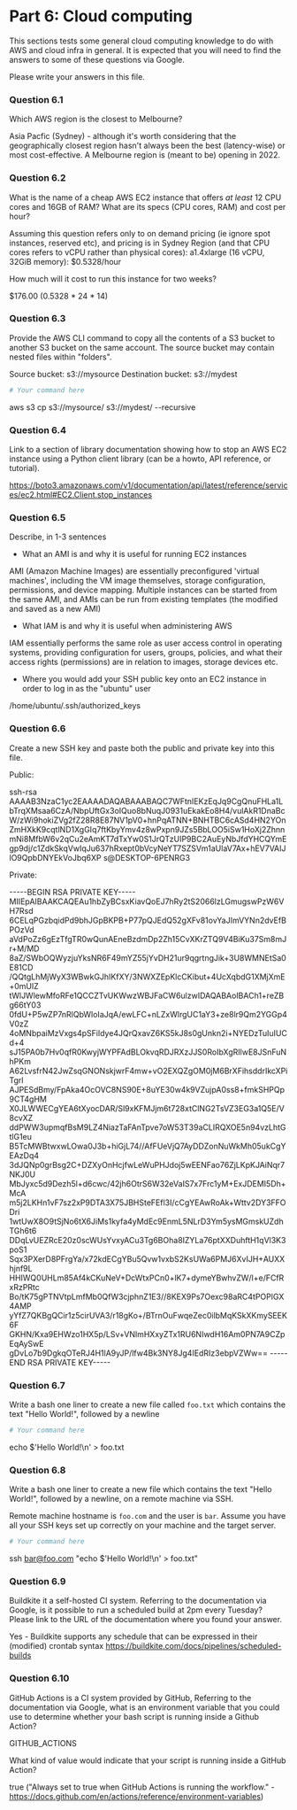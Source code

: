 # Part 6: Cloud computing

This sections tests some general cloud computing knowledge to do with AWS and cloud infra in general.
It is expected that you will need to find the answers to some of these questions via Google.

Please write your answers in this file.

### Question 6.1

Which AWS region is the closest to Melbourne?

Asia Pacfic (Sydney) - although it's worth considering that the geographically closest region 
hasn't always been the best (latency-wise) or most cost-effective.  A Melbourne region is 
(meant to be) opening in 2022.

### Question 6.2

What is the name of a cheap AWS EC2 instance that offers _at least_ 12 CPU cores and 16GB of RAM?
What are its specs (CPU cores, RAM) and cost per hour?

Assuming this question refers only to on demand pricing (ie ignore spot instances, reserved etc), and pricing is in Sydney Region (and that CPU cores refers to vCPU rather than physical cores):
a1.4xlarge (16 vCPU, 32GiB memory): $0.5328/hour

How much will it cost to run this instance for two weeks?

$176.00 (0.5328 * 24 * 14)

### Question 6.3

Provide the AWS CLI command to copy all the contents of a S3 bucket to another S3 bucket on the same account.
The source bucket may contain nested files within "folders".

Source bucket: s3://mysource
Destination bucket: s3://mydest

```bash
# Your command here
```
aws s3 cp s3://mysource/ s3://mydest/ --recursive

### Question 6.4

Link to a section of library documentation showing how to stop an AWS EC2 instance using a Python client library (can be a howto, API reference, or tutorial).

https://boto3.amazonaws.com/v1/documentation/api/latest/reference/services/ec2.html#EC2.Client.stop_instances

### Question 6.5

Describe, in 1-3 sentences

- What an AMI is and why it is useful for running EC2 instances

AMI (Amazon Machine Images) are essentially preconfigured 'virtual machines', including the
VM image themselves, storage configuration, permissions, and device mapping.  Multiple
instances can be started from the same AMI, and AMIs can be run from existing templates
(the modified and saved as a new AMI)


- What IAM is and why it is useful when administering AWS

IAM essentially performs the same role as user access control in operating systems, providing
configuration for users, groups, policies, and what their access rights (permissions) are in
relation to images, storage devices etc.

- Where you would add your SSH public key onto an EC2 instance in order to log in as the "ubuntu" user

/home/ubuntu/.ssh/authorized_keys

### Question 6.6

Create a new SSH key and paste both the public and private key into this file.

Public:

ssh-rsa AAAAB3NzaC1yc2EAAAADAQABAAABAQC7WFtnIEKzEqJq9CgQnuFHLa1LbTrqXMsaa6CzA/NbpUftGx3oIQuo8bNuqJ0931uEkakEo8H4/vulAkR1DnaBcW/zWi9hokiZVg2fZ28R8E87NV1pV0+hnPqATNN+BNHTBC6cASd4HN2YOnZmHXkK9cqtlND1XgGIq7ftKbyYmv4z8wPxpn9JZs5BbLOO5iSw1HoXj2ZhnnmNi8MfbW6v2qCu2eAmKT7dTxYw0S1JrQTzUIP9BC2AuEyNbJfdYHCQYmEgp9dj/c1ZdkSkqVwIqJu637hRxept0bVcyNeYT7SZSVm1aUlaV7Ax+hEV7VAIJlO9QpbDNYEkVoJbq6XP s@DESKTOP-6PENRG3

Private:

-----BEGIN RSA PRIVATE KEY-----
MIIEpAIBAAKCAQEAu1hbZyBCsxKiavQoEJ7hRy2tS2066lzLGmugswPzW6VH7Rsd
6CELqPGzbqidPd9bhJGpBKPB+P77pQJEdQ52gXFv81ovYaJImVYNn2dvEfBPOzVd
aVdPoZz6gEzTfgTR0wQunAEneBzdmDp2Zh15CvXKrZTQ9V4BiKu37Sm8mJr+M/MD
8aZ/SWbOQWyzjuYksNR6F49mYZ55jYvDH21ur9qgrtngJik+3U8WMNEtSa0E81CD
/QQtgLhMjWyX3WBwkGJhIKfXY/3NWXZEpKlcCKibut+4UcXqbdG1XMjXmE+0mUlZ
tWlJWlewMfoRFe1QCCZTvUKWwzWBJFaCW6ulzwIDAQABAoIBACh1+reZBg66tY03
0fdU+P5wZP7nRlQbWloIaJqA/ewLFC+nLZxWlrgUC1aY3+ze8lr9Qm2YGGp4V0zZ
4oMNbpaiMzVxgs4pSFildye4JQrQxavZ6KS5kJ8s0gUnkn2i+NYEDzTuIuIUCd+4
sJ15PA0b7Hv0qfR0KwyjWYPFAdBLOkvqRDJRXzJJS0RoIbXgRIlwE8JSnFuNhPKm
A62LvsfrN42JwZsqGNONskjwrF4mw+vO2EXQZgOM0jM6BrXFihsddrIkcXPiTgrl
AJPESdBmy/FpAka4OcOVC8NS90E+8uYE30w4k9VZujpA0ss8+fmkSHPQp9CT4gHM
X0JLWWECgYEA6tXyocDAR/Sl9xKFMJjm6t728xtClNG2TsVZ3EG3a1Q5E/V8cvXZ
ddPWW3upmqfBsM9LZ4NiazTaFAnTpve7oW53T39aCLIRQXOE5n94vzLhtGtlG1eu
B5TcMWBtwxwLOwa0J3b+hiGjL74//AfFUeVjQ7AyDDZonNuWkMh05ukCgYEAzDq4
3dJQNp0grBsg2C+DZXyOnHcjfwLeWuPHJdoj5wEENFao76ZjLKpKJAiNqr7NKJ0U
MbJyxc5d9Dezh5l+d6cwc/42jh6OtrS6W32eVaIS7x7Frc1yM+ExJDEMI5Dh+McA
m5j2LKHn1vF7sz2xP9DTA3X75JBHSteFEfl3I/cCgYEAwRoAk+Wttv2DY3FFODri
1wtUwX8O9tSjNo6tX6JiMs1kyfa4yMdEc9EnmL5NLrD3Ym5ysMGmskUZdhTGh6t6
DDqLvUEZRcE20z0scWUsYvxyACu3Tg6BOha8IZYLa76ptXXDuhftH1qVl3K3poS1
Sqx3PXerD8PFrgYa/x72kdECgYBu5Qvw1vxbS2KsUWa6PMJ6XvIJH+AUXXhjnf9L
HHIWQ0UHLm85Af4kCKuNeV+DcWtxPCn0+lK7+dymeYBwhvZW/l+e/FCfRxRzPRtc
Bo/tK75gPTNVtpLmfMb0QfW3cjphnZ1E3//8KEX9Ps7Oexc98aRC4tPOPlGX4AMP
yYfZ7QKBgQCir1z5cirUVA3/r18gKo+/BTrnOuFwqeZec0ilbMqKSkXKmySEEK6F
GKHN/Kxa9EHWzo1HX5p/LSv+VNlmHXxyZTx1RU6NIwdH16Am0PN7A9CZpEqAySwE
gDvLo7b9DgkqOTeRJ4H1lA9yJP/lfw4Bk3NY8Jg4IEdRIz3ebpVZWw==
-----END RSA PRIVATE KEY-----


### Question 6.7

Write a bash one liner to create a new file called `foo.txt` which contains the text "Hello World!", followed by a newline

```bash
# Your command here
```

echo $'Hello World!\n' > foo.txt

### Question 6.8

Write a bash one liner to create a new file which contains the text "Hello World!", followed by a newline, on a remote machine via SSH.

Remote machine hostname is `foo.com` and the user is `bar`. Assume you have all your SSH keys set up correctly on your machine and the target server.

```bash
# Your command here
```
ssh bar@foo.com "echo $'Hello World!\n' > foo.txt"

### Question 6.9

Buildkite it a self-hosted CI system. Referring to the documentation via Google, is it possible to run a scheduled build at 2pm every Tuesday? Please link to the URL of the documentation where you found your answer.

Yes - Buildkite supports any schedule that can be expressed in their (modified) crontab syntax
https://buildkite.com/docs/pipelines/scheduled-builds

### Question 6.10

GitHub Actions is a CI system provided by GitHub, Referring to the documentation via Google, what is an environment variable that you could use to determine whether your bash script is running inside a Github Action?

GITHUB_ACTIONS

What kind of value would indicate that your script is running inside a GitHub Action?

true 
("Always set to true when GitHub Actions is running the workflow." - 
https://docs.github.com/en/actions/reference/environment-variables)